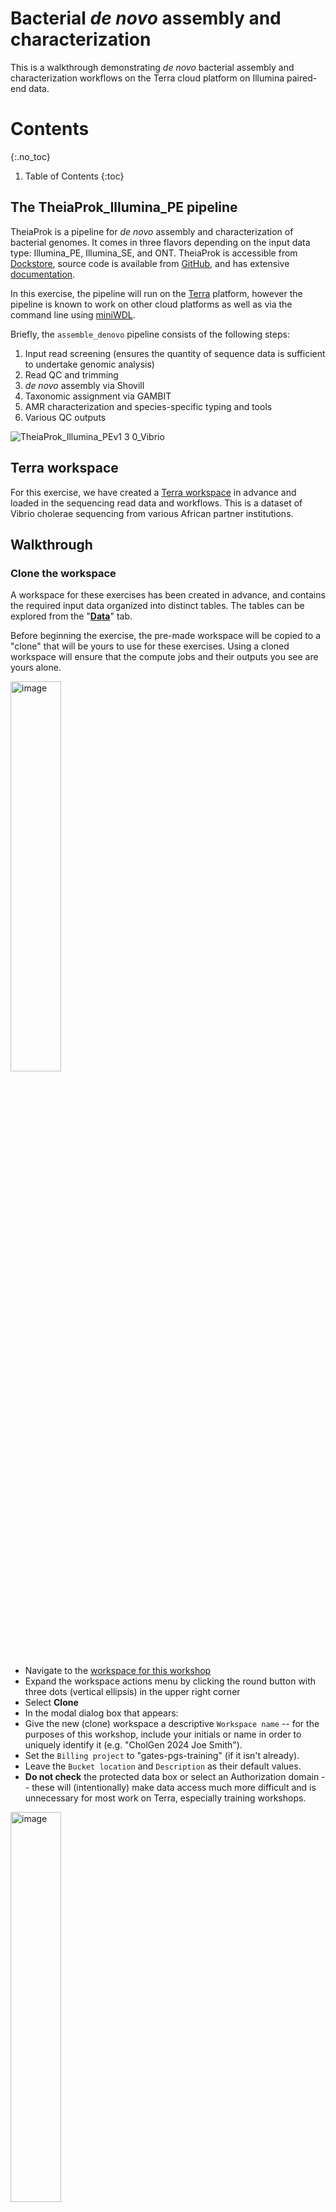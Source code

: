 # Bacterial *de novo* assembly and characterization

This is a walkthrough demonstrating *de novo* bacterial assembly and characterization workflows on the Terra cloud platform on Illumina paired-end data.

# Contents
{:.no_toc}

1. Table of Contents
{:toc}

## The TheiaProk_Illumina_PE pipeline

TheiaProk is a pipeline for _de novo_ assembly and characterization of bacterial genomes.
It comes in three flavors depending on the input data type: Illumina_PE, Illumina_SE, and ONT.
TheiaProk is accessible from [Dockstore](https://dockstore.org/workflows/github.com/theiagen/public_health_bacterial_genomics/TheiaProk_Illumina_PE:v1.3.0?tab=info), source code is available from
[GitHub](https://github.com/theiagen/public_health_bacterial_genomics/blob/v1.3.0/workflows/wf_theiaprok_illumina_pe.wdl),
and has extensive [documentation](https://theiagen.notion.site/TheiaProk-Workflow-Series-cc66a9dc42a144a789990935465bc9ff). 

In this exercise, the pipeline will run on the [Terra](https://terra.bio/) platform, however the pipeline is known
to work on other cloud platforms as well as via the command line using [miniWDL](https://miniwdl.readthedocs.io/en/latest/getting_started.html).

Briefly, the `assemble_denovo` pipeline consists of the following steps:
1. Input read screening (ensures the quantity of sequence data is sufficient to undertake genomic analysis)
2. Read QC and trimming
3. *de novo* assembly via Shovill
4. Taxonomic assignment via GAMBIT
5. AMR characterization and species-specific typing and tools
6. Various QC outputs

![TheiaProk_Illumina_PEv1 3 0_Vibrio](https://github.com/CholGen/CholGen-Workshop-2024/assets/8513746/5261bcc6-fa32-4907-b09e-be90d74f56ab)

## Terra workspace

For this exercise, we have created a [Terra workspace](https://app.terra.bio/#workspaces/gates-pgs-africacdc/CholGen_Workshop_Feb2024) in advance and loaded in the sequencing read data and workflows. This is a
dataset of Vibrio cholerae sequencing from various African partner institutions.


## Walkthrough

### Clone the workspace

A workspace for these exercises has been created in advance, and contains the required input data organized into distinct tables.
The tables can be explored from the "[**Data**](https://app.terra.bio/#workspaces/gates-pgs-africacdc/CholGen_Workshop_Feb2024/data)" tab.

Before beginning the exercise, the pre-made workspace will be copied to a "clone" that will be yours to use for these exercises. 
Using a cloned workspace will ensure that the compute jobs and their outputs you see are yours alone.

<img width="40%" alt="image" src="https://github.com/broadinstitute/viral-workshops/assets/8513746/7ee1527f-713e-4b27-88b0-bf47cd266278">

 - Navigate to the [workspace for this workshop](https://app.terra.bio/#workspaces/gates-pgs-africacdc/CholGen_Workshop_Feb2024/)
 - Expand the workspace actions menu by clicking the round button with three dots (vertical ellipsis) in the upper right corner
 - Select **Clone**
 - In the modal dialog box that appears: 
  - Give the new (clone) workspace a descriptive `Workspace name` -- for the purposes of this workshop, include your initials or name in order to uniquely identify it (e.g. "CholGen 2024 Joe Smith").
  - Set the `Billing project` to "gates-pgs-training" (if it isn't already).
  - Leave the `Bucket location` and `Description` as their default values.
  - **Do not check** the protected data box or select an Authorization domain -- these will (intentionally) make data access much more difficult and is unnecessary for most work on Terra, especially training workshops.

<img width="40%" alt="image" src="https://github.com/broadinstitute/viral-workshops/assets/8513746/122baba8-432c-482a-b4c5-507fc7f5e6d0">




### Run TheiaProk_Illumina_PE_PHB

Click on the **Workflows** tab on the top. This should lead to a list of analysis workflows that have already been preloaded into your
workspace. One of them is `TheiaProk_Illumina_PE_PHB`.

This will lead to a workflow configuration page where you will need to set parameters and inputs before launching your analysis.
Make sure to set the following:

- The `TheiaProk_Illumina_PE_PHB` "Version:" should be already set to `v1.3.0`, but make sure it is set as such.
- "Run workflow(s) with inputs defined by data table" should be selected (not "file paths").
- "Step 1 — Select root entity type:" should be set to `sample`.
- "Step 2 — **SELECT DATA**" — click on this button and a data selector box will pop up. Check box all six rows of the `sample` table so that we launch multiple assembly jobs at the same time, one for each sample in the table. After selecting the rows, click the **OK** button on the lower right of the pop up box. This should return you to the workflow setup page which should now say that it will run on "6 selected samples" [sic].

<img width="80%" alt="input data selection" src="https://github.com/broadinstitute/viral-workshops/assets/53064/5743430f-46d9-4844-83bd-38ee8b0a480f">

- In the inputs table on the lower part of the page, the following required inputs will need to be set:
  - `assemble_denovo.reads_unmapped_bams` (required) should be set to `this.cleaned_bam`
  - `assemble_denovo.reference_genome_fasta` (required) should be set to `workspace.lasv_reference_scaffold_genomes`
  - `assemble_denovo.trim_clip_db` (required) should be set to `workspace.trim_clip_db`
  - `scaffold.min_unambig` should be set to `0.8`; this corresponds to the fraction of the genome that must be covered by unambiguous bases (i.e. not `N`s) for a successful assembly.
- Click the **SAVE** button after you've set all the inputs.

The resulting workflow launch page should look like this when you are ready:

<img width="80%" alt="image of workflow launch configuration" src="https://github.com/broadinstitute/viral-workshops/assets/53064/51711f0a-00c3-409b-91d9-9ef2ed034a75">

Click the **RUN ANALYSIS** button, which should be dark blue if all required inputs are properly set. 

Another modal dialog box will appear with an input box to enter a (human-readable) text description of the workflows jobs to be launched.
This is a helpful field to describe distinct or distinguishing features of the jobs being submitted, 
so jobs with various parameters or inputs subsets can be quickly located among other jobs that have been run.

<img width="461" max-width="80%" alt="workflow launch description modal" src="https://github.com/broadinstitute/viral-workshops/assets/53064/75070f7e-83ed-463f-b316-0a048f662acc">

Enter a description of your choosing, 
such as "de novo assembly of LASV genomes from six samples, with min_unambig passing threshold set to 0.8"

Click the **LAUNCH** button to start the compute jobs.

This will take you to a job submission status page for your newly launched workflow, 
showing six rows in the bottom table corresponding to the six jobs that have been launched.

<img width="80%" alt="Screenshot 2023-08-14 at 12 44 56" src="https://github.com/broadinstitute/viral-workshops/assets/53064/b6557013-79d2-448b-b99c-2bf4dd698432">

No connectivity or power is required at the client side during this time; the jobs will continue to run on Terra if you navigate away from the page or shutdown your computer.

The total runtime (real-world clock time) should be somewhat independent of whether you launched jobs on 1 or 1,000 samples, as the workflows are executed in parallel on separate cloud compute instances.

Some intermediate outputs are viewable before the full analysis completes, but it's often easier to wait for final results to be loaded into the table.

About 1 day after job completion, total cloud compute costs are displayed on this page (in USD). Prior to that, the run costs are listed as "N/A". 

### Wait for job completion

You will receive an email when each of your submissions complete (along with information about whether they succeeded or failed). 
Additionally, you can also click on the **JOB HISTORY** tab at the top of your workspace to check on the status of your analyses in progress.
When the `TheiaProk_Illumina_PE_PHB` workflow jobs have finished running, you can move on to evaluating the results.
The job submission page for your submission under the Job History tab should look like this when the submissions are complete:

<img width="80%" alt="image of job history" src="https://github.com/broadinstitute/viral-workshops/assets/53064/68eea307-7030-4cd2-8763-127f798e542f">

Depending on some predictable and some unpredictable factors, the `assemble_denovo` jobs should complete within <20 minutes for input data of the sizes provided in this exercise.

## Evaluating results

You can examine the outputs and results of each step of each job via the Job History page, however, for large submissions, 
it is easier to view the saved top level outputs in the data table—in this case, the `sample` table. 

After the `TheiaProk_Illumina_PE_PHB` jobs have completed, the `sample` table should have a number of additional output columns,
including assembly coverage plots for viewing read depth across the genome, `.fasta` sequence files, various intermediate output files, and metrics such as `assembly_length_unambiguous` and `mean_coverage`.

Among the many new columns, the following contain the outputs of the `assemble_denovo` workflow that are worth inspecting first:
 - `final_assembly_fasta` — contains sequence(s) assembled from the input reads (up to one per segment). The sequence(s) may contain ambiguous bases (`N`s) in regions of the genome lacking adequate read depth. All bases present represent coverage by actual reads and not bases imputed from references.
 - `aligned_bam` — contains reads mapped to the sequence of the final assembly ("mapped to self"), in [bam format](https://samtools.github.io/hts-specs/SAMv1.pdf).
 - `coverage_plot` - visualizes read depth as a function of genome location. Peaks indicate regions of high coverage; few reads mapped in regions with values near zero
 - `assembly_length` — the number of bases between the start and end position of the assembled sequence(s); this includes both known bases _and_ **ambiguous** bases (`N`s), and is not representative of the overall success of the assembly process
 - `assembly_length_unambiguous` — the number of distinct positions in the final assemgbly with unambigious bases (i.e. where the bases are known and not `N`). For a complete assembly, `assembly_length_unambiguous` will be close in value to the length of a known reference genome
 - `mean_coverage` — the number of reads mapped to the assembly, divided by the number of unambiguous bases

The metrics for the assemblies should be similar to those in the following table:

| entity:de_novo_assembly_id | assembly_length | assembly_length_unambiguous | mean_coverage      |
|----------------------------|-----------------|-----------------------------|--------------------|
| LASV_NGA_2016_0409         | 9056            | 5292                        | 55.897968197879855 |
| LASV_NGA_2016_0668         |                 |                             |                    |
| LASV_NGA_2016_0759         | 10551           | 10428                       | 161.0294758790636  |
| LASV_NGA_2016_0811         | 8334            | 2717                        | 1.8178545716342693 |
| LASV_NGA_2016_1423         | 10588           | 10588                       | 3051.3962032489612 |
| LASV_NGA_2016_1547         | 9289            | 5363                        | 5.262568629561847  |

Near-complete assemblies were produced for two samples, LASV_NGA_2016_1423 and LASV_NGA_2016_0759. Two produced partial assemblies, LASV_NGA_2016_0409 and LASV_NGA_2016_1547.
The remaining did not yield usable assemblies, though one, LASV_NGA_2016_0811, did have low-depth partial coverage across the genome.

Plots illustrating coverage depth for the assemblies are now available in PDF files listed in the `coverage_plot` column, and included here for reference:
 - [LASV_NGA_2016_0409](https://github.com/broadinstitute/viral-workshops/blob/main/veme-ngs/de_novo_coverage_plots/LASV_NGA_2016_0409.ll2.coverage_plot.pdf)
 - [LASV_NGA_2016_0759](https://github.com/broadinstitute/viral-workshops/blob/main/veme-ngs/de_novo_coverage_plots/LASV_NGA_2016_0759.ll1.cleaned.downsampled.dedup.mapped.coverage_plot.pdf)
 - [LASV_NGA_2016_0811](https://github.com/broadinstitute/viral-workshops/blob/main/veme-ngs/de_novo_coverage_plots/LASV_NGA_2016_0811.ll3.coverage_plot.pdf)
 - [LASV_NGA_2016_1423](https://github.com/broadinstitute/viral-workshops/blob/main/veme-ngs/de_novo_coverage_plots/LASV_NGA_2016_1423.coverage_plot.pdf)
 - [LASV_NGA_2016_1547](https://github.com/broadinstitute/viral-workshops/blob/main/veme-ngs/de_novo_coverage_plots/LASV_NGA_2016_1547.ll4.coverage_plot.pdf)

The two colors shown each plot correspond to the two segments of the LASV genome (L, and S, respectively).

<img width="80%" alt="assembly coverage plot overview" src="https://github.com/broadinstitute/viral-workshops/assets/53064/2c10640a-7226-4f80-a769-e796d261361e" usemap="#image-map">

### Inspecting results from this walkthrough

Recall that when the `assemble_denovo` workflow was configured, the `min_unambig` parameter was set to `0.8`. 
That value limits successful assemblies to those with ≥80% of bases known (i.e. not `N`).
Lowering the `min_unambig` threshold will make the assembly process more permissive in the assemblies deemed "successful."

Try lowering `min_unambig` based on the "failing" jobs observed during the first set of assembly jobs, and compare the resulting assemblies.


The columns shown or hidden for a data table can be configured by clicking the<img width="26" display="inline" style="top:0.4em;position:relative;" alt="column settings gear icon" src="https://github.com/broadinstitute/viral-workshops/assets/53064/d5123eb3-ccd3-4a9d-8a2a-4ef62ae9bd65">**SETTINGS** button above the table and selecting columns as desired.

<img width="761" alt="column settings button" src="https://github.com/broadinstitute/viral-workshops/assets/53064/6bbb1bc7-17e5-447e-bd12-184a67f16504">

<img width="822" alt="displayed column selector" src="https://github.com/broadinstitute/viral-workshops/assets/53064/355f570f-a9bf-4290-b09d-bbbb91ccbef2">

